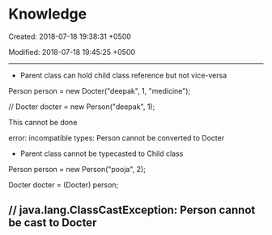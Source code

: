 # Knowledge

Created: 2018-07-18 19:38:31 +0500

Modified: 2018-07-18 19:45:25 +0500

---

- Parent class can hold child class reference but not vice-versa

Person person = new Docter("deepak", 1, "medicine");

// Docter docter = new Person("deepak", 1);

This cannot be done

error: incompatible types: Person cannot be converted to Docter

- Parent class cannot be typecasted to Child class

Person person = new Person("pooja", 2);

Docter docter = (Docter) person;

// java.lang.ClassCastException: Person cannot be cast to Docter
-
